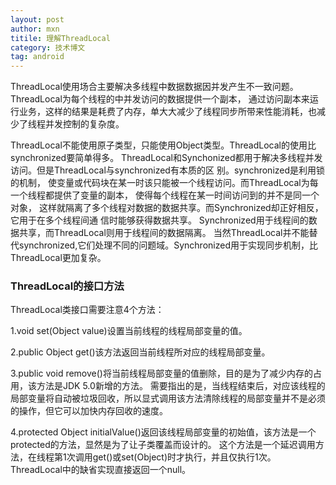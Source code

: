 ```yaml
---
layout: post
author: mxn
titile: 理解ThreadLocal
category: 技术博文
tag: android
---
```


ThreadLocal使用场合主要解决多线程中数据数据因并发产生不一致问题。ThreadLocal为每个线程的中并发访问的数据提供一个副本，
通过访问副本来运行业务，这样的结果是耗费了内存，单大大减少了线程同步所带来性能消耗，也减少了线程并发控制的复杂度。

ThreadLocal不能使用原子类型，只能使用Object类型。ThreadLocal的使用比synchronized要简单得多。
ThreadLocal和Synchonized都用于解决多线程并发访问。但是ThreadLocal与synchronized有本质的区 别。synchronized是利用锁的机制，
使变量或代码块在某一时该只能被一个线程访问。而ThreadLocal为每一个线程都提供了变量的副本， 使得每个线程在某一时间访问到的并不是同一个对象，
这样就隔离了多个线程对数据的数据共享。而Synchronized却正好相反，它用于在多个线程间通 信时能够获得数据共享。
Synchronized用于线程间的数据共享，而ThreadLocal则用于线程间的数据隔离。
当然ThreadLocal并不能替代synchronized,它们处理不同的问题域。Synchronized用于实现同步机制，比ThreadLocal更加复杂。

### ThreadLocal的接口方法

ThreadLocal类接口需要注意4个方法：

1.void set(Object value)设置当前线程的线程局部变量的值。

2.public Object get()该方法返回当前线程所对应的线程局部变量。

3.public void remove()将当前线程局部变量的值删除，目的是为了减少内存的占用，该方法是JDK 5.0新增的方法。
需要指出的是，当线程结束后，对应该线程的局部变量将自动被垃圾回收，所以显式调用该方法清除线程的局部变量并不是必须的操作，但它可以加快内存回收的速度。

4.protected Object initialValue()返回该线程局部变量的初始值，该方法是一个protected的方法，显然是为了让子类覆盖而设计的。
这个方法是一个延迟调用方法，在线程第1次调用get()或set(Object)时才执行，并且仅执行1次。ThreadLocal中的缺省实现直接返回一个null。







